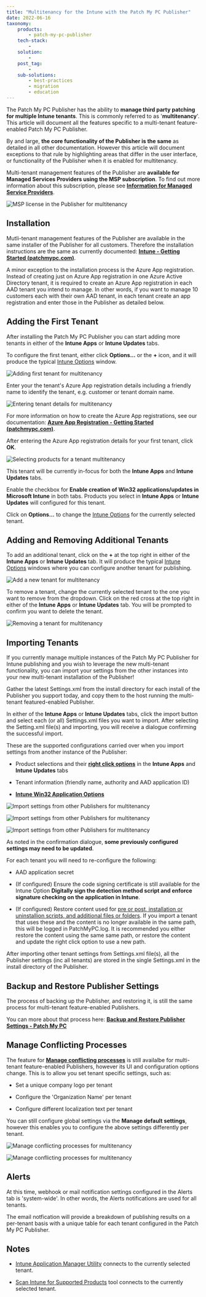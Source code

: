 ```yaml
---
title: "Multitenancy for the Intune with the Patch My PC Publisher"
date: 2022-06-16
taxonomy:
    products:
        - patch-my-pc-publisher
    tech-stack:
        - 
    solution:
        - 
    post_tag:
        - 
    sub-solutions:
        - best-practices
        - migration
        - education
---
```


The Patch My PC Publisher has the ability to **manage third party patching for multiple Intune tenants**. This is commonly referred to as '**multitenancy**'. This article will document all the features specific to a multi-tenant feature-enabled Patch My PC Publisher.

By and large, **the core functionality of the Publisher is the same** as detailed in all other documentation. However this article will document exceptions to that rule by highlighting areas that differ in the user interface, or functionality of the Publisher when it is enabled for multitenancy.

Multi-tenant management features of the Publisher are **available for Managed Services Providers using the MSP subscription**. To find out more information about this subscription, please see **[Information for Managed Service Providers](https://patchmypc.com/information-for-managed-service-providers)**.

![MSP license in the Publisher for multitenancy](images/multitenant00.png)

## Installation

Mutli-tenant management features of the Publisher are available in the same installer of the Publisher for all customers. Therefore the installation instructions are the same as currently documented: **[Intune - Getting Started (patchmypc.com)](https://docs.patchmypc.com/installation-guides/intune)**.

A minor exception to the installation process is the Azure App registration. Instead of creating just on Azure App registration in one Azure Active Directory tenant, it is required to create an Azure App registration in each AAD tenant you intend to manage. In other words, if you want to manage 10 customers each with their own AAD tenant, in each tenant create an app registration and enter those in the Publisher as detailed below.

## Adding the First Tenant

After installing the Patch My PC Publisher you can start adding more tenants in either of the **Intune Apps** or **Intune Updates** tabs.

To configure the first tenant, either click **Options...** or the **+** icon, and it will produce the typical [Intune Options](https://patchmypc.com/intune-application-creation-options) window.

![Adding first tenant for multitenancy](images/multitenant1.png)

Enter your the tenant's Azure App registration details including a friendly name to identify the tenant, e.g. customer or tenant domain name.

![Entering tenant details for multitenancy](images/multitenant2.png)

For more information on how to create the Azure App registrations, see our documentation: **[Azure App Registration - Getting Started (patchmypc.com)](https://docs.patchmypc.com/installation-guides/intune/azure-app-registration)**.

After entering the Azure App registration details for your first tenant, click **OK**.

![Selecting products for a tenant multitenancy](images/multitenant3.png)

This tenant will be currently in-focus for both the **Intune Apps** and **Intune Updates** tabs.

Enable the checkbox for **Enable creation of Win32 applications/updates in Microsoft Intune** in both tabs. Products you select in **Intune Apps** or **Intune Updates** will configured for this tenant.

Click on **Options...** to change the [Intune Options](https://patchmypc.com/intune-application-creation-options) for the currently selected tenant.

## Adding and Removing Additional Tenants

To add an additional tenant, click on the **+** at the top right in either of the **Intune Apps** or **Intune Updates** tab. It will produce the typical [Intune Options](https://patchmypc.com/intune-application-creation-options) windows where you can configure another tenant for publishing.

![Add a new tenant for multitenancy](images/multitenant4.png)

To remove a tenant, change the currently selected tenant to the one you want to remove from the dropdown. Click on the red cross at the top right in either of the **Intune Apps** or **Intune Updates** tab. You will be prompted to confirm you want to delete the tenant.

![Removing a tenant for multitenancy](images/multitenant5.png)

## Importing Tenants

If you currently manage multiple instances of the Patch My PC Publisher for Intune publishing and you wish to leverage the new multi-tenant functionality, you can import your settings from the other instances into your new multi-tenant installation of the Publisher!

Gather the latest Settings.xml from the install directory for each install of the Publisher you support today, and copy them to the host running the multi-tenant featured-enabled Publisher.

In either of the **Intune Apps** or **Intune Updates** tabs, click the import button and select each (or all) Settings.xml files you want to import. After selecting the Setting.xml file(s) and importing, you will receive a dialogue confirming the successful import.

These are the supported configurations carried over when you import settings from another instance of the Publisher:

- Product selections and their **[right click options](https://patchmypc.com/custom-options-available-for-third-party-updates-and-applications)** in the **Intune Apps** and **Intune Updates** tabs

- Tenant information (friendly name, authority and AAD application ID)

- **[Intune Win32 Application Options](https://patchmypc.com/intune-application-creation-options)**

![Import settings from other Publishers for multitenancy](images/multitenant6.png)

![Import settings from other Publishers for multitenancy](images/multitenant7.png)

![Import settings from other Publishers for multitenancy](images/multitenant8.png)

As noted in the confirmation dialogue, **some previously configured settings may need to be updated**.

For each tenant you will need to re-configure the following:

- AAD application secret

- (If configured) Ensure the code signing certificate is still available for the Intune Option **Digitally sign the detection method script and enforce signature checking on the application in Intune**.

- (If configured) Restore content used for [pre or post, installation or uninstallion scripts, and additional files or folders](https://patchmypc.com/custom-options-available-for-third-party-updates-and-applications#custom-scripts). If you import a tenant that uses these and the content is no longer available in the same path, this will be logged in PatchMyPC.log. It is recommended you either restore the content using the same same path, or restore the content and update the right click option to use a new path.

After importing other tenant settings from Settings.xml file(s), all the Publisher settings (inc all tenants) are stored in the single Settings.xml in the install directory of the Publisher.

## Backup and Restore Publisher Settings

The process of backing up the Publisher, and restoring it, is still the same process for multi-tenant feature-enabled Publishers.

You can more about that process here: **[Backup and Restore Publisher Settings - Patch My PC](https://patchmypc.com/backup-and-restore-publisher-settings)**

## Manage Conflicting Processes

The feature for **[Manage conflicting processes](https://patchmypc.com/manage-conflicting-processes-when-updating-third-party-applications)** is still availalbe for multi-tenant feature-enabled Publishers, however its UI and configuration options change. This is to allow you set tenant specific settings, such as:

- Set a unique company logo per tenant

- Configure the 'Organization Name' per tenant

- Configure different localization text per tenant

You can still configure global settings via the **Manage default settings**, however this enables you to configure the above settings differently per tenant.

![Manage conflicting processes for multitenancy](images/multitenant9.png)

![Manage conflicting processes for multitenancy](images/multitenant10.png)

## Alerts

At this time, webhook or mail notification settings configured in the Alerts tab is 'system-wide'. In other words, the Alerts notifications are used for all tenants.

The email notfication will provide a breakdown of publishing results on a per-tenant basis with a unique table for each tenant configured in the Patch My PC Publisher.

## Notes

- [Intune Application Manager Utility](https://patchmypc.com/intune-application-manager-utility) connects to the currently selected tenant.

- [Scan Intune for Supported Products](https://patchmypc.com/scan-intune-for-supported-products) tool connects to the currently selected tenant.
